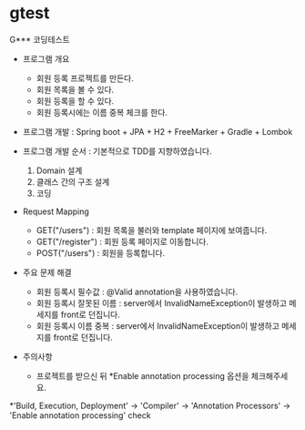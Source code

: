 # gtest
G*** 코딩테스트

* 프로그램 개요
  - 회원 등록 프로젝트를 만든다.
  - 회원 목록을 볼 수 있다.
  - 회원 등록을 할 수 있다.
  - 회원 등록시에는 이름 중복 체크를 한다.
  
* 프로그램 개발 : Spring boot + JPA + H2 + FreeMarker + Gradle + Lombok

* 프로그램 개발 순서 : 기본적으로 TDD를 지향하였습니다.
  1. Domain 설계
  2. 클래스 간의 구조 설계
  3. 코딩

* Request Mapping
  - GET("/users") : 회원 목록을 불러와 template 페이지에 보여줍니다.
  - GET("/register") : 회원 등록 페이지로 이동합니다.
  - POST("/users") : 회원을 등록합니다.
 
* 주요 문제 해결
  - 회원 등록시 필수값 : @Valid annotation을 사용하였습니다.
  - 회원 등록시 잘못된 이름 : server에서 InvalidNameException이 발생하고 메세지를 front로 던집니다. 
  - 회원 등록시 이름 중복 : server에서 InvalidNameException이 발생하고 메세지를 front로 던집니다.
 
* 주의사항
  - 프로젝트를 받으신 뒤 *Enable annotation processing 옵션을 체크해주세요.
  
*'Build, Execution, Deployment'
-> 'Compiler'
-> 'Annotation Processors'
-> 'Enable annotation processing' check
 
